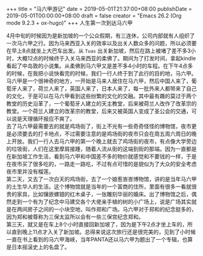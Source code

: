 +++
title = "马六甲游记"
date = 2019-05-01T21:37:00+08:00
publishDate = 2019-05-01T00:00:00+08:00
draft = false
creator = "Emacs 26.2 (Org mode 9.2.3 + ox-hugo)"
+++
人生第一次到达马六甲
<!--more-->

4月中旬的时候因为是新加坡的一个公众假期，有三连休，公司内部就有人组织了一次马六甲之行。因为马来西亚入关的效率以及出关人数众多的问题，所以必须要在早上8点就坐上大巴车出发。从 `Tuas` 出关新加坡，然后在路上被堵了差不多3小时，大概12点的时候终于入关马来西亚的柔佛了。期间为了打发时间，拿起kindle看起了中岛敦的小说集。从柔佛到马六甲又是差不多4小时的车程。在下午4点多的时候，在我把小说快看完的时候，我们一行人终于到了此行的目的地，马六甲。<br />
马六甲是一个很神奇的地方，一开始是马来人居住在马六甲，然后中国人来了，葡萄牙人来了，荷兰人来了，英国人来了，日本人来了，每一批外来人都带来了自己的文化，于是可以在马六甲看到这些纷繁的文化的交融。其中最有趣的莫过于两个教堂的历史沿革了，一个葡萄牙人建立的天主教堂，后来被荷兰人改作了改革宗的教堂。一个荷兰人建立的改革宗的教堂，后来又被英国人变成了圣公会的交通，可以说是天理循环报应不爽了。<br />
去了马六甲最需要去的就是鸡场街了，街上不光有一些奇奇怪怪的博物馆，夜市更是必须要去的打卡地点，不过需要注意的是鸡场街的夜市只会在周五周六周日的晚上开放。我们一行人去马六甲的第一个晚上就去了鸡场街的夜市，有点像大学旁边的垃圾街，人们在这里摩肩接踵，随着人流从街的这端到街的那端。因为一直都是在新加坡工作生活，看到马六甲和中国差不多的物价就感觉和不要钱的一样，于是在夜市买了很多吃的，一路走一路吃，不过有点可惜的是貌似为了大众的安全考虑夜市里并没有榴莲。<br />
第二天，又去了一次白天的鸡场街，去了一个娘惹峇峇博物馆，讲的是当年马六甲的土生华人的生活。这个博物馆就是当年的一个富商的住所，里面有很多一看就很贵的家具，比如镶嵌螺钿的红木桌子，一张雕刻华丽的婚床。出了博物馆之后，偶然走到一个有为了纪念中马建交各个大佬亲手植的树的小广场上，说是广场其实就是在两间房子之间的一小块空地，叫作郑和广场。马六甲对于郑和的纪念挺多的，因为郑和被尊称为三保太监所以会有一些三保宫纪念郑和。<br />
第三天，就又是在车上8个小时直接回新加坡了，因为是下午2点才坐上车的，所以直到晚上11点才入关了新加坡。总得来说这次旅行还是很完美的，见到了小时候一直在书上看到的马六甲海峡，当年PANTA还以马六甲为题出了一个专辑，也算是日本摇滚史上的名盘了。
